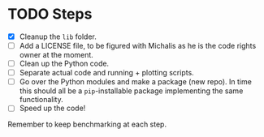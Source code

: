 # TODO Steps

- [x] Cleanup the `lib` folder.
- [ ] Add a LICENSE file, to be figured with Michalis as he is the code rights owner at the moment.
- [ ] Clean up the Python code.
- [ ] Separate actual code and running + plotting scripts.
- [ ] Go over the Python modules and make a package (new repo). In time this should all be a `pip`-installable package implementing the same functionality.
- [ ] Speed up the code!

Remember to keep benchmarking at each step.